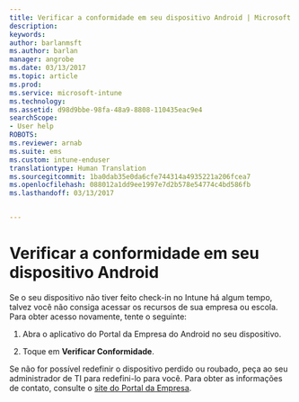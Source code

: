 ```yaml
---
title: Verificar a conformidade em seu dispositivo Android | Microsoft Docs
description: 
keywords: 
author: barlanmsft
ms.author: barlan
manager: angrobe
ms.date: 03/13/2017
ms.topic: article
ms.prod: 
ms.service: microsoft-intune
ms.technology: 
ms.assetid: d98d9bbe-98fa-48a9-8808-110435eac9e4
searchScope:
- User help
ROBOTS: 
ms.reviewer: arnab
ms.suite: ems
ms.custom: intune-enduser
translationtype: Human Translation
ms.sourcegitcommit: 1ba0dab35e0da6cfe744314a4935221a206fcea7
ms.openlocfilehash: 088012a1dd9ee1997e7d2b578e54774c4bd586fb
ms.lasthandoff: 03/13/2017


---
```


# <a name="check-compliance-on-your-android-device"></a>Verificar a conformidade em seu dispositivo Android

Se o seu dispositivo não tiver feito check-in no Intune há algum tempo, talvez você não consiga acessar os recursos de sua empresa ou escola. Para obter acesso novamente, tente o seguinte:

1. Abra o aplicativo do Portal da Empresa do Android no seu dispositivo.

2. Toque em **Verificar Conformidade**.

Se não for possível redefinir o dispositivo perdido ou roubado, peça ao seu administrador de TI para redefini-lo para você. Para obter as informações de contato, consulte o [site do Portal da Empresa](http://portal.manage.microsoft.com).

